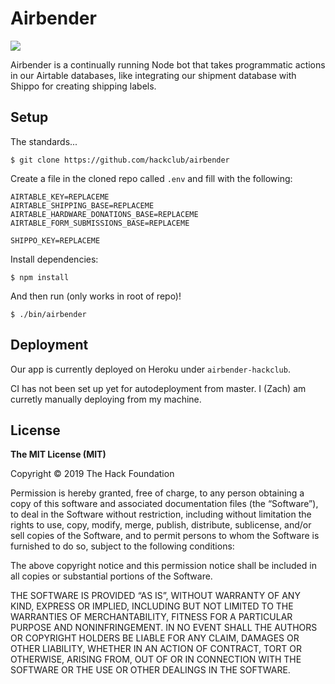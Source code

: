 # Airbender

![](https://pmcvariety.files.wordpress.com/2018/09/last-airbender.jpg)

Airbender is a continually running Node bot that takes programmatic actions in our Airtable databases, like integrating our shipment database with Shippo for creating shipping labels.

## Setup

The standards...

    $ git clone https://github.com/hackclub/airbender

Create a file in the cloned repo called `.env` and fill with the following:

```
AIRTABLE_KEY=REPLACEME
AIRTABLE_SHIPPING_BASE=REPLACEME
AIRTABLE_HARDWARE_DONATIONS_BASE=REPLACEME
AIRTABLE_FORM_SUBMISSIONS_BASE=REPLACEME

SHIPPO_KEY=REPLACEME
```

Install dependencies:

    $ npm install

And then run (only works in root of repo)!

    $ ./bin/airbender

## Deployment

Our app is currently deployed on Heroku under `airbender-hackclub`.

CI has not been set up yet for autodeployment from master. I (Zach) am curretly manually deploying from my machine.

## License

**The MIT License (MIT)**

Copyright © 2019 The Hack Foundation

Permission is hereby granted, free of charge, to any person obtaining a copy of this software and associated documentation files (the “Software”), to deal in the Software without restriction, including without limitation the rights to use, copy, modify, merge, publish, distribute, sublicense, and/or sell copies of the Software, and to permit persons to whom the Software is furnished to do so, subject to the following conditions:

The above copyright notice and this permission notice shall be included in all copies or substantial portions of the Software.

THE SOFTWARE IS PROVIDED “AS IS”, WITHOUT WARRANTY OF ANY KIND, EXPRESS OR IMPLIED, INCLUDING BUT NOT LIMITED TO THE WARRANTIES OF MERCHANTABILITY, FITNESS FOR A PARTICULAR PURPOSE AND NONINFRINGEMENT. IN NO EVENT SHALL THE AUTHORS OR COPYRIGHT HOLDERS BE LIABLE FOR ANY CLAIM, DAMAGES OR OTHER LIABILITY, WHETHER IN AN ACTION OF CONTRACT, TORT OR OTHERWISE, ARISING FROM, OUT OF OR IN CONNECTION WITH THE SOFTWARE OR THE USE OR OTHER DEALINGS IN THE SOFTWARE.
